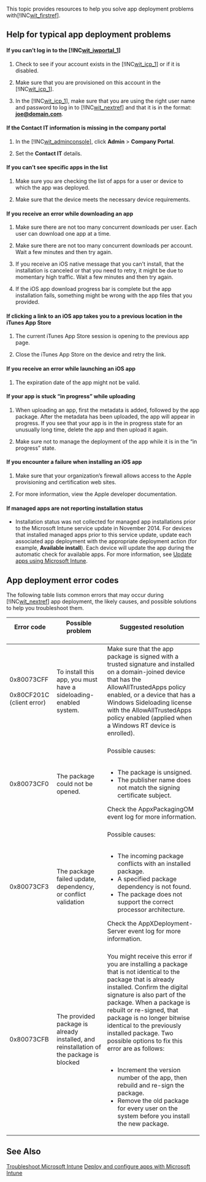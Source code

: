 This topic provides resources to help you solve app deployment problems with[!INC[wit_firstref](../Token/wit_firstref_md.md)].

## <a name="BKMK_TypicalProblems"></a>Help for typical app deployment problems

#### If you can’t log in to the [!INC[wit_iwportal_1](../Token/wit_iwportal_1_md.md)]

1. Check to see if your account exists in the [!INC[wit_icp_1](../Token/wit_icp_1_md.md)] or if it is disabled.

2. Make sure that you are provisioned on this account in the [!INC[wit_icp_1](../Token/wit_icp_1_md.md)].

3. In the [!INC[wit_icp_1](../Token/wit_icp_1_md.md)], make sure that you are using the right user name and password to log in to [!INC[wit_nextref](../Token/wit_nextref_md.md)] and that it is in the format: **joe@domain.com**.

#### If the Contact IT information is missing in the company portal

1. In the [!INC[wit_adminconsole](../Token/wit_adminconsole_md.md)], click **Admin** &gt; **Company Portal**.

2. Set the **Contact IT** details.

#### If you can’t see specific apps in the list

1. Make sure you are checking the list of apps for a user or device to which the app was deployed.

2. Make sure that the device meets the necessary device requirements.

#### If you receive an error while downloading an app

1. Make sure there are not too many concurrent downloads per user. Each user can download one app at a time.

2. Make sure there are not too many concurrent downloads per account. Wait a few minutes and then try again.

3. If you receive an iOS native message that you can't install, that the installation is canceled or that you need to retry, it might be due to momentary high traffic. Wait a few minutes and then try again.

4. If the iOS app download progress bar is complete but the app installation fails, something might be wrong with the app files that you provided.

#### If clicking a link to an iOS app takes you to a previous location in the iTunes App Store

1. The current iTunes App Store session is opening to the previous app page.

2. Close the iTunes App Store on the device and retry the link.

#### If you receive an error while launching an iOS app

1. The expiration date of the app might not be valid.

#### If your app is stuck “in progress” while uploading

1. When uploading an app, first the metadata is added, followed by the app package. After the metadata has been uploaded, the app will appear in progress. If you see that your app is in the in progress state for an unusually long time, delete the app and then upload it again.

2. Make sure not to manage the deployment of the app while it is in the “in progress” state.

#### If you encounter a failure when installing an iOS app

1. Make sure that your organization’s firewall allows access to the Apple provisioning and certification web sites.

2. For more information, view the Apple developer documentation.

#### If managed apps are not reporting installation status

- Installation status was not collected for managed app installations prior to the Microsoft Intune service update in November 2014. For devices that installed managed apps prior to this service update, update each associated app deployment with the appropriate deployment action (for example, **Available install**). Each device will update the app during the automatic check for available apps. For more information, see [Update apps using Microsoft Intune](../Topic/Update_apps_using_Microsoft_Intune.md).

## <a name="BKMK_SoftDistErrorCodes"></a>App deployment error codes
The following table lists common errors that may occur during [!INC[wit_nextref](../Token/wit_nextref_md.md)] app deployment, the likely causes, and possible solutions to help you troubleshoot them.

|Error code <br /> <br />|Possible problem <br /> <br />|Suggested resolution <br /> <br />|
|--------------|--------------------|------------------------|
|0x80073CFF <br /> <br />0x80CF201C (client error) <br /> <br />|To install this app, you must have a sideloading-enabled system. <br /> <br />|Make sure that the app package is signed with a trusted signature and installed on a domain-joined device that has the AllowAllTrustedApps policy enabled, or a device that has a Windows Sideloading license with the AllowAllTrustedApps policy enabled (applied when a Windows RT device is enrolled). <br /> <br />|
|0x80073CF0 <br /> <br />|The package could not be opened. <br /> <br />|Possible causes: <br /> <br /><ul><li>The package is unsigned. </li><li>The publisher name does not match the signing certificate subject. </li> </ul>Check the AppxPackagingOM event log for more information. <br /> <br />|
|0x80073CF3 <br /> <br />|The package failed update, dependency, or conflict validation <br /> <br />|Possible causes: <br /> <br /><ul><li>The incoming package conflicts with an installed package. </li><li>A specified package dependency is not found. </li><li>The package does not support the correct processor architecture. </li> </ul>Check the AppXDeployment-Server event log for more information. <br /> <br />|
|0x80073CFB <br /> <br />|The provided package is already installed, and reinstallation of the package is blocked <br /> <br />|You might receive this error if you are installing a package that is not identical to the package that is already installed. Confirm the digital signature is also part of the package. When a package is rebuilt or re-signed, that package is no longer bitwise identical to the previously installed package. Two possible options to fix this error are as follows: <br /> <br /><ul><li>Increment the version number of the app, then rebuild and re-sign the package. </li><li>Remove the old package for every user on the system before you install the new package. </li> </ul>|

## See Also
[Troubleshoot Microsoft Intune](../Topic/Troubleshoot_Microsoft_Intune.md)
[Deploy and configure apps with Microsoft Intune](../Topic/Deploy_and_configure_apps_with_Microsoft_Intune.md)

